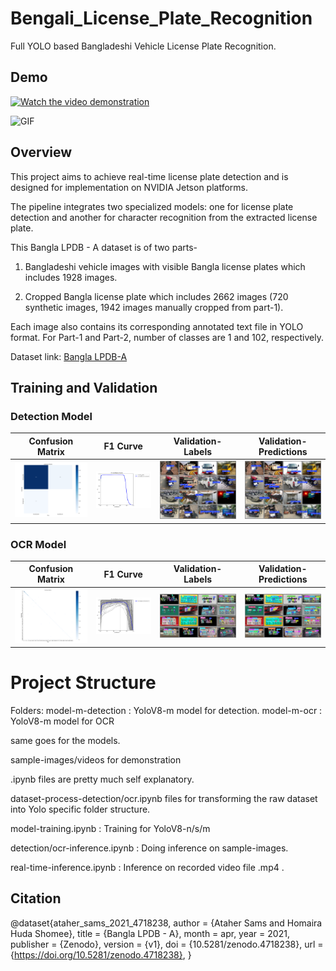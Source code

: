 # Bengali_License_Plate_Recognition
Full YOLO based Bangladeshi Vehicle License Plate Recognition.


## Demo
[![Watch the video demonstration](https://img.youtube.com/vi/5TKTgeAjTs4/0.jpg)](https://www.youtube.com/watch?v=5TKTgeAjTs4)


![GIF](assets/v1.gif)
## Overview

This project aims to achieve real-time license plate detection and is designed for implementation on NVIDIA Jetson platforms. 

The pipeline integrates two specialized models: one for license plate detection and another for character recognition from the extracted license plate.


This Bangla LPDB - A dataset is of two parts-

1. Bangladeshi vehicle images with visible Bangla license plates which includes 1928 images.

2. Cropped Bangla license plate which includes 2662 images (720 synthetic images, 1942 images manually cropped from part-1).

 

Each image also contains its corresponding annotated text file in YOLO format. For Part-1 and Part-2, number of classes are 1 and 102, respectively.


Dataset link: [Bangla LPDB-A](https://zenodo.org/records/4718238)




## Training and Validation
### Detection Model
| Confusion Matrix | F1 Curve | Validation-Labels | Validation-Predictions |
|:----------------:|:--------:|:----------------:|:---------------:|
| ![Confusion Matrix](assets/detection/conf.png) | ![F1](assets/detection/f1.png) | ![Validation-Labels](assets/detection/val_batch2_labels.jpg) | ![Validation-Predictions ](assets/detection/val_batch2_pred.jpg) |


### OCR Model
| Confusion Matrix | F1 Curve | Validation-Labels | Validation-Predictions |
|:----------------:|:--------:|:----------------:|:---------------:|
| ![Confusion Matrix](assets/ocr/conf.png) | ![F1](assets/ocr/f1.png) | ![Validation-Labels](assets/ocr/val_batch2_labels.jpg) | ![Validation-Predictions ](assets/ocr/val_batch2_pred.jpg) |


# Project Structure 
Folders:
model-m-detection : YoloV8-m model for detection.
model-m-ocr : YoloV8-m model for OCR

same goes for the models.

sample-images/videos for demonstration 

.ipynb files are pretty much self explanatory.

dataset-process-detection/ocr.ipynb files for transforming the raw dataset into Yolo specific folder structure.


model-training.ipynb : Training for YoloV8-n/s/m


detection/ocr-inference.ipynb : Doing inference on sample-images.

real-time-inference.ipynb : Inference on recorded video file .mp4 .




## Citation

@dataset{ataher_sams_2021_4718238,
  author       = {Ataher Sams and
                  Homaira Huda Shomee},
  title        = {Bangla LPDB - A},
  month        = apr,
  year         = 2021,
  publisher    = {Zenodo},
  version      = {v1},
  doi          = {10.5281/zenodo.4718238},
  url          = {https://doi.org/10.5281/zenodo.4718238},
}